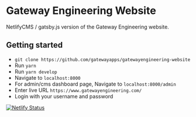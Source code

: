 # Gateway Engineering Website

NetlifyCMS / gatsby.js version of the Gateway Engineering website.

## Getting started

- `git clone https://github.com/gatewayapps/gatewayengineering-website`
- Run `yarn`
- Run `yarn develop`
- Navigate to `localhost:8000`
- For admin/cms dashboard page, Navigate to `localhost:8000/admin`
- Enter live URL `https://www.gatewayengineering.com/`
- Login with your username and password

[![Netlify Status](https://api.netlify.com/api/v1/badges/0749655a-cef0-4edc-8003-72202cba4f0e/deploy-status)](https://app.netlify.com/sites/gatewayengineering/deploys)
